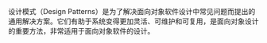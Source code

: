 设计模式（Design Patterns）是为了解决面向对象软件设计中常见问题而提出的通用解决方案。它们有助于系统变得更加灵活、可维护和可复用，是面向对象设计的重要方法，非常适用于面向对象软件的设计。